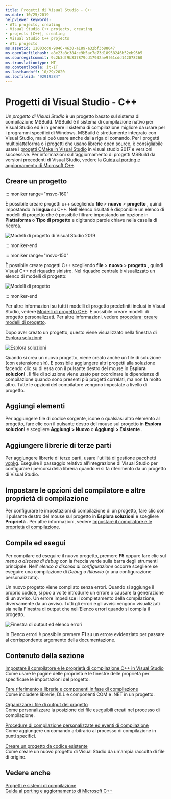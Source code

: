 ```yaml
---
title: Progetti di Visual Studio - C++
ms.date: 10/25/2019
helpviewer_keywords:
- ATL projects, creating
- Visual Studio C++ projects, creating
- projects [C++], creating
- Visual Studio C++ projects
- ATL projects
ms.assetid: 11003cd8-9046-4630-a189-a32bf3b88047
ms.openlocfilehash: a8e23a3c384ce9b5ac7e73d18958246b52eb95b5
ms.sourcegitcommit: 9c2b3df9b837879cd17932ae9f61cdd142078260
ms.translationtype: MT
ms.contentlocale: it-IT
ms.lasthandoff: 10/29/2020
ms.locfileid: "92919384"
---
```

# <a name="visual-studio-projects---c"></a>Progetti di Visual Studio - C++

Un *progetto di Visual Studio* è un progetto basato sul sistema di compilazione MSBuild. MSBuild è il sistema di compilazione nativo per Visual Studio ed è in genere il sistema di compilazione migliore da usare per i programmi specifici di Windows. MSBuild è strettamente integrato con Visual Studio, ma si può usare anche dalla riga di comando. Per i progetti multipiattaforma o i progetti che usano librerie open source, è consigliabile usare i [progetti CMake in Visual Studio](cmake-projects-in-visual-studio.md) in visual studio 2017 e versioni successive. Per informazioni sull'aggiornamento di progetti MSBuild da versioni precedenti di Visual Studio, vedere la [Guida al porting e aggiornamento di Microsoft C++](../porting/visual-cpp-porting-and-upgrading-guide.md).

## <a name="create-a-project"></a>Creare un progetto

::: moniker range="msvc-160"

È possibile creare progetti c++ scegliendo **file**  >  **nuovo**  >  **progetto** , quindi impostando la **lingua** su C++. Nell'elenco risultati è disponibile un elenco di modelli di progetto che è possibile filtrare impostando un'opzione in **Piattaforma** o **Tipo di progetto** e digitando parole chiave nella casella di ricerca.

   ![Modelli di progetto di Visual Studio 2019](../build/media/vs2019-choose-console-app.png "Finestra di dialogo nuovo progetto di Visual Studio 2019")

::: moniker-end

::: moniker range="msvc-150"

È possibile creare progetti C++ scegliendo **file**  >  **nuovo**  >  **progetto** , quindi Visual C++ nel riquadro sinistro. Nel riquadro centrale è visualizzato un elenco di modelli di progetto:

   ![Modelli di progetto](../overview/media/vs2017-new-project.png "Finestra di dialogo nuovo progetto di Visual Studio 2017")

::: moniker-end

Per altre informazioni su tutti i modelli di progetto predefiniti inclusi in Visual Studio, vedere [Modelli di progetto C++](reference/visual-cpp-project-types.md). È possibile creare modelli di progetto personalizzati. Per altre informazioni, vedere [procedura: creare modelli di progetto](/visualstudio/ide/how-to-create-project-templates).

Dopo aver creato un progetto, questo viene visualizzato nella finestra di [Esplora soluzioni](/visualstudio/ide/solutions-and-projects-in-visual-studio):

   ![Esplora soluzioni](media/mathlibrary-solution-explorer-153.png)

Quando si crea un nuovo progetto, viene creato anche un file di soluzione (con estensione sln). È possibile aggiungere altri progetti alla soluzione facendo clic su di essa con il pulsante destro del mouse in **Esplora soluzioni** . Il file di soluzione viene usato per coordinare le dipendenze di compilazione quando sono presenti più progetti correlati, ma non fa molto altro. Tutte le opzioni del compilatore vengono impostate a livello di progetto.

## <a name="add-items"></a>Aggiungi elementi

Per aggiungere file di codice sorgente, icone o qualsiasi altro elemento al progetto, fare clic con il pulsante destro del mouse sul progetto in **Esplora soluzioni** e scegliere **Aggiungi > Nuovo** o **Aggiungi > Esistente** .

## <a name="add-third-party-libraries"></a>Aggiungere librerie di terze parti

Per aggiungere librerie di terze parti, usare l'utilità di gestione pacchetti [vcpkg](vcpkg.md). Eseguire il passaggio relativo all'integrazione di Visual Studio per configurare i percorsi della libreria quando vi si fa riferimento da un progetto di Visual Studio.

## <a name="set-compiler-options-and-other-build-properties"></a>Impostare le opzioni del compilatore e altre proprietà di compilazione

Per configurare le impostazioni di compilazione di un progetto, fare clic con il pulsante destro del mouse sul progetto in **Esplora soluzioni** e scegliere **Proprietà** . Per altre informazioni, vedere [Impostare il compilatore e le proprietà di compilazione](working-with-project-properties.md).

## <a name="compile-and-run"></a>Compila ed esegui

Per compilare ed eseguire il nuovo progetto, premere **F5** oppure fare clic sul *menu a discesa di debug* con la freccia verde sulla barra degli strumenti principale. Nell' *elenco a discesa di configurazione* occorre scegliere se eseguire una compilazione di *Debug* o *Rilascio* (o una configurazione personalizzata).

Un nuovo progetto viene compilato senza errori. Quando si aggiunge il proprio codice, si può a volte introdurre un errore o causare la generazione di un avviso. Un errore impedisce il completamento della compilazione, diversamente da un avviso. Tutti gli errori e gli avvisi vengono visualizzati sia nella Finestra di output che nell'Elenco errori quando si compila il progetto.

   ![Finestra di output ed elenco errori](../overview/media/vs2017-output-error-list.png)

In Elenco errori è possibile premere **F1** su un errore evidenziato per passare al corrispondente argomento della documentazione.

## <a name="in-this-section"></a>Contenuto della sezione

[Impostare il compilatore e le proprietà di compilazione C++ in Visual Studio](working-with-project-properties.md)<br/>
Come usare le pagine delle proprietà e le finestre delle proprietà per specificare le impostazioni del progetto.

[Fare riferimento a librerie e componenti in fase di compilazione](adding-references-in-visual-cpp-projects.md)<br/>
Come includere librerie, DLL e componenti COM e .NET in un progetto.

[Organizzare i file di output del progetto](how-to-organize-project-output-files-for-builds.md)<br/>
Come personalizzare la posizione dei file eseguibili creati nel processo di compilazione.

[Procedure di compilazione personalizzate ed eventi di compilazione](understanding-custom-build-steps-and-build-events.md)<br/>
Come aggiungere un comando arbitrario al processo di compilazione in punti specifici.

[Creare un progetto da codice esistente](how-to-create-a-cpp-project-from-existing-code.md)<br/>
Come creare un nuovo progetto di Visual Studio da un'ampia raccolta di file di origine.

## <a name="see-also"></a>Vedere anche

[Progetti e sistemi di compilazione](projects-and-build-systems-cpp.md)<br>
[Guida al porting e aggiornamento di Microsoft C++](../porting/visual-cpp-porting-and-upgrading-guide.md)
